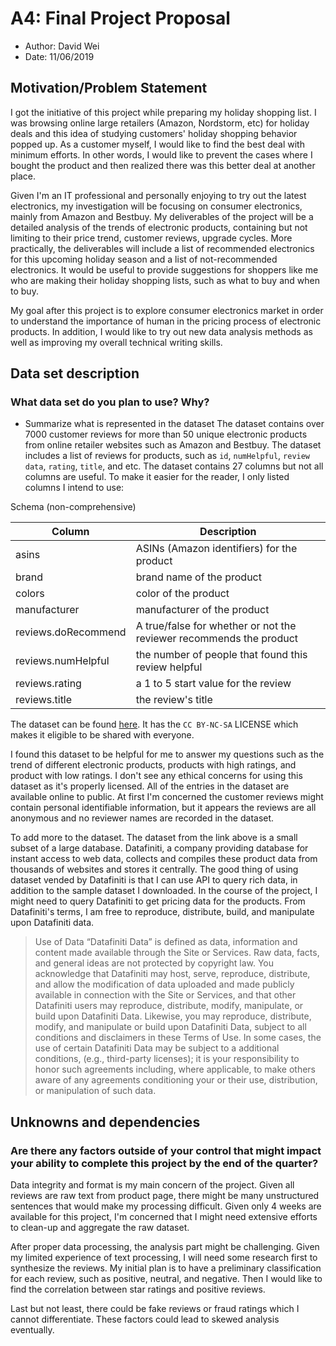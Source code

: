 # A4: Final Project Proposal
- Author: David Wei
- Date: 11/06/2019

## Motivation/Problem Statement
I got the initiative of this project while preparing my holiday shopping list. I was browsing online large retailers (Amazon, Nordstorm, etc) for holiday deals and this idea of studying customers' holiday shopping behavior popped up. As a customer myself, I would like to find the best deal with minimum efforts. In other words, I would like to prevent the cases where I bought the product and then realized there was this better deal at another place.

Given I'm an IT professional and personally enjoying to try out the latest electronics, my investigation will be focusing on consumer electronics, mainly from Amazon and Bestbuy. My deliverables of the project will be a detailed analysis of the trends of electronic products, containing but not limiting to their price trend, customer reviews, upgrade cycles. More practically, the deliverables will include a list of recommended electronics for this upcoming holiday season
and a list of not-recommended electronics. It would be useful to provide suggestions for shoppers like me who are making their holiday shopping lists, such as what to buy and when to buy.

My goal after this project is to explore consumer electronics market in order to understand the importance of human in the pricing process of electronic products. In addition, I would like to try out new data analysis methods as well as improving my overall technical writing skills.

## Data set description
### What data set do you plan to use? Why?
- Summarize what is represented in the dataset
The dataset contains over 7000 customer reviews for more than 50 unique electronic products from online retailer websites such as Amazon and Bestbuy. The dataset includes a list of reviews for products, such as `id`, `numHelpful`, `review data`, `rating`, `title`, and etc. The dataset contains 27 columns but not all columns are useful. To make it easier for the reader, I only listed columns I intend to use:

Schema (non-comprehensive)

| Column | Description |
|---------|-----------|
|asins|ASINs (Amazon identifiers) for the product|
|brand|brand name of the product|
|colors|color of the product|
|manufacturer|manufacturer of the product|
|reviews.doRecommend|A true/false for whether or not the reviewer recommends the product|
|reviews.numHelpful|the number of people that found this review helpful|
|reviews.rating|a 1 to 5 start value for the review|
|reviews.title|the review's title|


The dataset can be found [here](https://data.world/datafiniti/amazon-and-best-buy-electronics).
It has the `CC BY-NC-SA` LICENSE which makes it eligible to be shared with everyone.

I found this dataset to be helpful for me to answer my questions such as the trend of different electronic products, products with high ratings, and product with low ratings. 
I don't see any ethical concerns for using this dataset as it's properly licensed. All of the entries in the dataset are available online to public. At first I'm concerned the customer reviews might contain personal identifiable information, but it appears the reviews are all anonymous and no reviewer names are recorded in the dataset.

To add more to the dataset. The dataset from the link above is a small subset of a large database. Datafiniti, a company providing database for instant access to web data, collects and compiles these product data from thousands of websites and stores it centrally. The good thing of using dataset vended by Datafiniti is that I can use API to query rich data, in addition to the sample dataset I downloaded. In the course of the project, I might need to query Datafiniti to get pricing data for
the products. From Datafiniti's terms, I am free to reproduce, distribute, build, and manipulate upon Datafiniti data.

> Use of Data
“Datafiniti Data” is defined as data, information and content made available through the Site or Services.
Raw data, facts, and general ideas are not protected by copyright law. You acknowledge that Datafiniti may host, serve, reproduce, distribute, and allow the modification of data uploaded and made publicly available in connection with the Site or Services, and that other Datafiniti users may reproduce, distribute, modify, manipulate, or build upon Datafiniti Data. Likewise, you may reproduce, distribute, modify, and manipulate or build upon Datafiniti Data, subject to all conditions and disclaimers in these Terms of Use. In some cases, the use of certain Datafiniti Data may be subject to a additional conditions, (e.g., third-party licenses); it is your responsibility to honor such agreements including, where applicable, to make others aware of any agreements conditioning your or their use, distribution, or manipulation of such data.

## Unknowns and dependencies
### Are there any factors outside of your control that might impact your ability to complete this project by the end of the quarter?
Data integrity and format is my main concern of the project. Given all reviews are raw text from product page, there might be many unstructured sentences that would make my processing difficult. Given only 4 weeks are available for this project, I'm concerned that I might need extensive efforts to clean-up and aggregate the raw dataset.

After proper data processing, the analysis part might be challenging. Given my limited experience of text processing, I will need some research first to synthesize the reviews. My initial plan is to have a preliminary classification for each review, such as positive, neutral, and negative. Then I would like to find the correlation between star ratings and positive reviews.

Last but not least, there could be fake reviews or fraud ratings which I cannot differentiate. These factors could lead to skewed analysis eventually.
